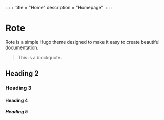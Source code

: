 +++
title = "Home"
description = "Homepage"
+++

# Rote
Rote is a simple Hugo theme designed to make it easy to create beautiful documentation.

> This is a blockquote.

## Heading 2

### Heading 3

#### Heading 4

##### Heading 5